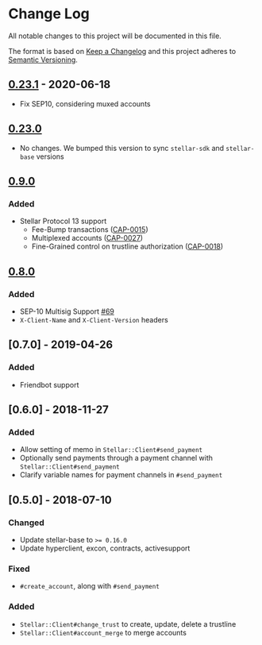 # Change Log
All notable changes to this project will be documented in this file.

The format is based on [Keep a Changelog](http://keepachangelog.com/)
and this project adheres to [Semantic Versioning](http://semver.org/).

## [0.23.1](https://github.com/stellar/ruby-stellar-sdk/compare/v0.23.1...v0.23.0) - 2020-06-18
- Fix SEP10, considering muxed accounts

## [0.23.0](https://github.com/stellar/ruby-stellar-sdk/compare/v0.23.0...v0.9.0)
- No changes. We bumped this version to sync `stellar-sdk` and `stellar-base` versions

## [0.9.0](https://github.com/stellar/ruby-stellar-sdk/compare/v0.9.0...v0.8.0)
### Added
- Stellar Protocol 13 support
  - Fee-Bump transactions ([CAP-0015](https://github.com/stellar/stellar-protocol/blob/master/core/cap-0015.md))
  - Multiplexed accounts ([CAP-0027](https://github.com/stellar/stellar-protocol/blob/master/core/cap-0027.md))
  - Fine-Grained control on trustline authorization ([CAP-0018](https://github.com/stellar/stellar-protocol/blob/master/core/cap-0018.md))
## [0.8.0](https://github.com/stellar/ruby-stellar-sdk/compare/v0.7.0...v0.8.0)
### Added
- SEP-10 Multisig Support [#69](https://github.com/stellar/ruby-stellar-sdk/pull/69)
- `X-Client-Name` and `X-Client-Version` headers

## [0.7.0] - 2019-04-26
### Added
- Friendbot support

## [0.6.0] - 2018-11-27
### Added
- Allow setting of memo in `Stellar::Client#send_payment`
- Optionally send payments through a payment channel with `Stellar::Client#send_payment`
- Clarify variable names for payment channels in `#send_payment`

## [0.5.0] - 2018-07-10
### Changed
- Update stellar-base to `>= 0.16.0`
- Update hyperclient, excon, contracts, activesupport

### Fixed
- `#create_account`, along with `#send_payment`

### Added
- `Stellar::Client#change_trust` to create, update, delete a trustline
- `Stellar::Client#account_merge` to merge accounts
